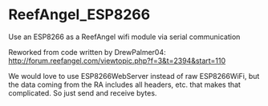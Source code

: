 # ReefAngel_ESP8266
Use an ESP8266 as a ReefAngel wifi module via serial communication

Reworked from code written by DrewPalmer04: http://forum.reefangel.com/viewtopic.php?f=3&t=2394&start=110

We would love to use ESP8266WebServer instead of raw ESP8266WiFi, but the data coming from the RA includes all headers, etc. that makes that complicated. So just send and receive bytes.

